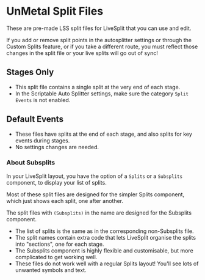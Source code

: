 # UnMetal Split Files
These are pre-made LSS split files for LiveSplit that you can use and edit.

If you add or remove split points in the autosplitter settings or through the Custom Splits feature, or if you take a different route, you must reflect those changes in the split file or your live splits will go out of sync!

## Stages Only
* This split file contains a single split at the very end of each stage.
* In the Scriptable Auto Splitter settings, make sure the category `Split Events` is not enabled.

## Default Events
* These files have splits at the end of each stage, and also splits for key events during stages.
* No settings changes are needed.

### About Subsplits
In your LiveSplit layout, you have the option of a `Splits` or a `Subsplits` component, to display your list of splits.

Most of these split files are designed for the simpler Splits component, which just shows each split, one after another.

The split files with `(Subsplits)` in the name are designed for the Subsplits component.
* The list of splits is the same as in the corresponding non-Subsplits file.
* The split names contain extra code that lets LiveSplit organise the splits into "sections", one for each stage.
* The Subsplits component is highly flexible and customisable, but more complicated to get working well.
* These files do not work well with a regular Splits layout! You'll see lots of unwanted symbols and text.
